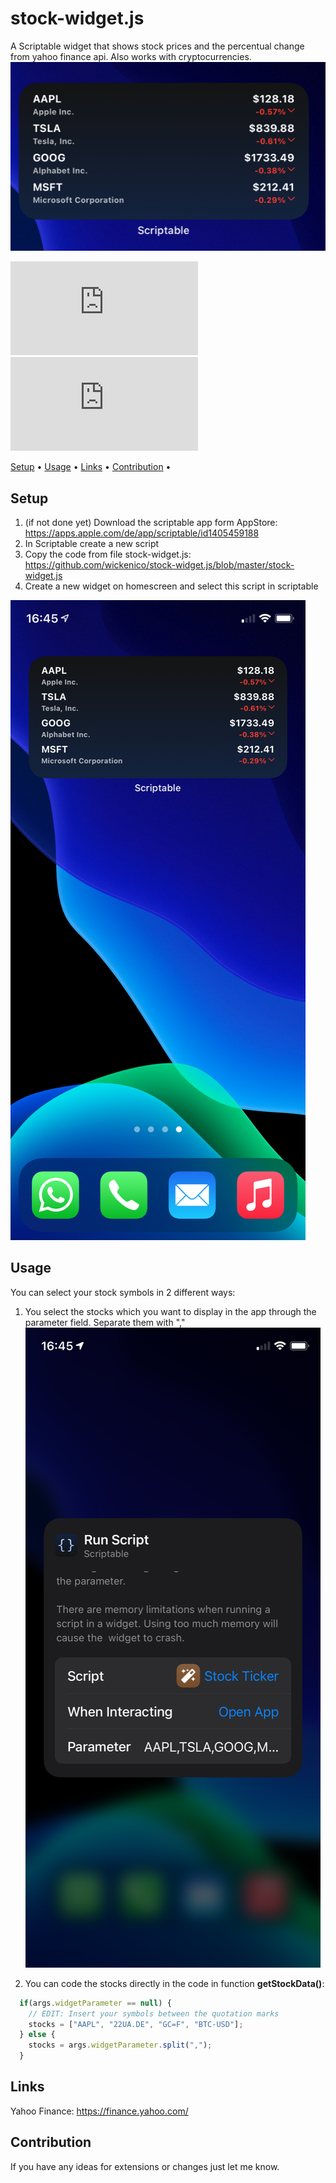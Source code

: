 # stock-widget.js
A Scriptable widget that shows stock prices and the percentual change from yahoo finance api. Also works with cryptocurrencies.
![stock-widget-homescreen.small](img/stock-widget-homescreen-small.png)


![GitHub last commit](https://img.shields.io/github/last-commit/wickenico/stock-widget.js) ![GitHub commit activity](https://img.shields.io/github/commit-activity/y/wickenico/stock-widget.js)

<p>
  <a href="#setup">Setup</a> •
  <a href="#usage">Usage</a> •
  <a href="#links">Links</a> •
  <a href="#contribution">Contribution</a> •
</p>


## Setup

1. (if not done yet) Download the scriptable app form AppStore: https://apps.apple.com/de/app/scriptable/id1405459188
2. In Scriptable create a new script
3. Copy the code from file stock-widget.js: https://github.com/wickenico/stock-widget.js/blob/master/stock-widget.js
4. Create a new widget on homescreen and select this script in scriptable

![stock-widget-homescreen](img/stock-widget-homescreen.png)

## Usage

You can select your stock symbols in 2 different ways:

1. You select the stocks which you want to display in the app through the parameter field. Separate them with ","
![stock-widget-settings](img/stock-widget-settings.png)

2. You can code the stocks directly in the code in function **getStockData()**:
```javascript
  if(args.widgetParameter == null) {
    // EDIT: Insert your symbols between the quotation marks 
    stocks = ["AAPL", "22UA.DE", "GC=F", "BTC-USD"];
  } else {
    stocks = args.widgetParameter.split(",");
  }
```

## Links
Yahoo Finance: https://finance.yahoo.com/


## Contribution

If you have any ideas for extensions or changes just let me know.

